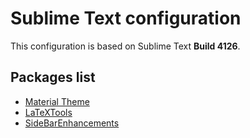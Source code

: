 # Sublime Text configuration

This configuration is based on Sublime Text **Build 4126**.

## Packages list

- [Material Theme](https://packagecontrol.io/packages/Material%20Theme)
- [LaTeXTools](https://packagecontrol.io/packages/LaTeXTools)
- [SideBarEnhancements](https://packagecontrol.io/packages/SideBarEnhancements)